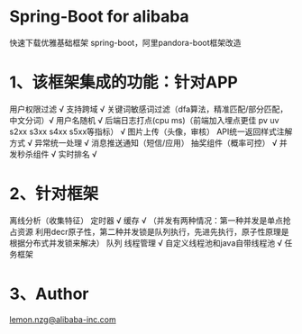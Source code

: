 # Spring-Boot for alibaba
快速下载优雅基础框架 spring-boot，阿里pandora-boot框架改造

# 1、该框架集成的功能：针对APP
用户权限过滤 √
支持跨域 √
关键词敏感词过滤（dfa算法，精准匹配/部分匹配，中文分词）√
用户名随机 √
后端日志打点(cpu ms)（前端加入埋点更佳 pv uv s2xx s3xx s4xx s5xx等指标） √
图片上传（头像，审核）
API统一返回样式注解方式 √
异常统一处理 √
消息推送通知（短信/应用）
抽奖组件（概率可控） √
并发秒杀组件 √
实时排名 √


# 2、针对框架
离线分析（收集特征）
定时器 √
缓存 √ （并发有两种情况：第一种并发是单点抢占资源 利用decr原子性，第二种并发锁是队列执行，先进先执行，原子性原理是根据分布式并发锁来解决）
队列
线程管理 √
自定义线程池和java自带线程池 √
任务框架

# 3、Author
lemon.nzg@alibaba-inc.com
